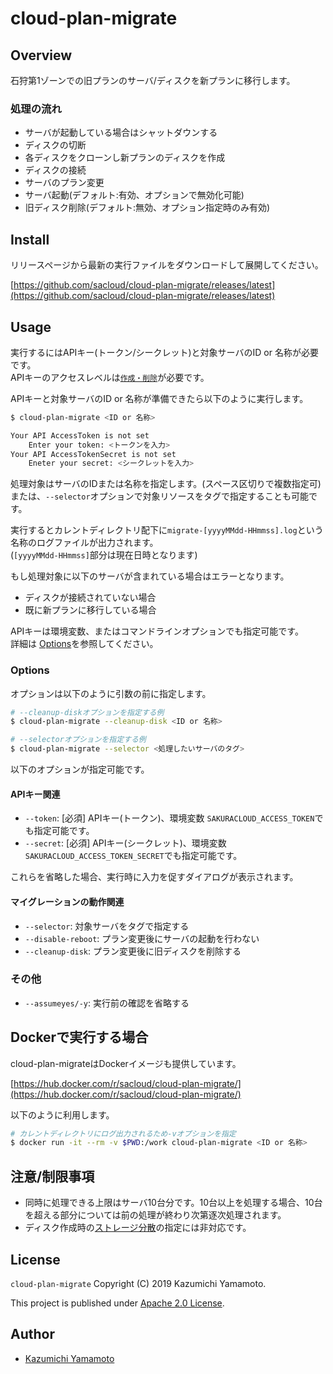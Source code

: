 # cloud-plan-migrate

## Overview

石狩第1ゾーンでの旧プランのサーバ/ディスクを新プランに移行します。  

### 処理の流れ

- サーバが起動している場合はシャットダウンする
- ディスクの切断
- 各ディスクをクローンし新プランのディスクを作成
- ディスクの接続
- サーバのプラン変更
- サーバ起動(デフォルト:有効、オプションで無効化可能)
- 旧ディスク削除(デフォルト:無効、オプション指定時のみ有効)

## Install

リリースページから最新の実行ファイルをダウンロードして展開してください。

[https://github.com/sacloud/cloud-plan-migrate/releases/latest](https://github.com/sacloud/cloud-plan-migrate/releases/latest)

## Usage

実行するにはAPIキー(トークン/シークレット)と対象サーバのID or 名称が必要です。  
APIキーのアクセスレベルは[`作成・削除`](https://manual.sakura.ad.jp/cloud/controlpanel/access-level.html)が必要です。

APIキーと対象サーバのID or 名称が準備できたら以下のように実行します。  

```bash
$ cloud-plan-migrate <ID or 名称>

Your API AccessToken is not set
	Enter your token: <トークンを入力>
Your API AccessTokenSecret is not set
	Eneter your secret: <シークレットを入力>
```

処理対象はサーバのIDまたは名称を指定します。(スペース区切りで複数指定可)  
または、`--selector`オプションで対象リソースをタグで指定することも可能です。

実行するとカレントディレクトリ配下に`migrate-[yyyyMMdd-HHmmss].log`という名称のログファイルが出力されます。  
(`[yyyyMMdd-HHmmss]`部分は現在日時となります)

もし処理対象に以下のサーバが含まれている場合はエラーとなります。

- ディスクが接続されていない場合
- 既に新プランに移行している場合

APIキーは環境変数、またはコマンドラインオプションでも指定可能です。  
詳細は [Options](#Options)を参照してください。  

### Options

オプションは以下のように引数の前に指定します。

```bash
# --cleanup-diskオプションを指定する例
$ cloud-plan-migrate --cleanup-disk <ID or 名称>

# --selectorオプションを指定する例
$ cloud-plan-migrate --selector <処理したいサーバのタグ>
```

以下のオプションが指定可能です。

#### APIキー関連

- `--token`: [必須] APIキー(トークン)、環境変数 `SAKURACLOUD_ACCESS_TOKEN`でも指定可能です。
- `--secret`: [必須] APIキー(シークレット)、環境変数 `SAKURACLOUD_ACCESS_TOKEN_SECRET`でも指定可能です。

これらを省略した場合、実行時に入力を促すダイアログが表示されます。  

#### マイグレーションの動作関連

- `--selector`: 対象サーバをタグで指定する
- `--disable-reboot`: プラン変更後にサーバの起動を行わない
- `--cleanup-disk`: プラン変更後に旧ディスクを削除する

### その他

- `--assumeyes/-y`: 実行前の確認を省略する

## Dockerで実行する場合

cloud-plan-migrateはDockerイメージも提供しています。

[https://hub.docker.com/r/sacloud/cloud-plan-migrate/](https://hub.docker.com/r/sacloud/cloud-plan-migrate/)

以下のように利用します。

```bash
# カレントディレクトリにログ出力されるため-vオプションを指定
$ docker run -it --rm -v $PWD:/work cloud-plan-migrate <ID or 名称>
```

## 注意/制限事項

- 同時に処理できる上限はサーバ10台分です。10台以上を処理する場合、10台を超える部分については前の処理が終わり次第逐次処理されます。  
- ディスク作成時の[ストレージ分散](https://manual.sakura.ad.jp/cloud/storage/disk.html#id3)の指定には非対応です。  

## License

 `cloud-plan-migrate` Copyright (C) 2019 Kazumichi Yamamoto.

  This project is published under [Apache 2.0 License](LICENSE.txt).
  
## Author

  * [Kazumichi Yamamoto](https://github.com/yamamoto-febc)
